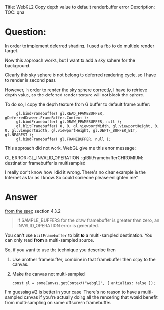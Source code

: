 Title: WebGL2 Copy depth value to default renderbuffer error
Description:
TOC: qna

# Question:

In order to implement deferred shading, I used a fbo to do multiple render target.

Now this approach works, but I want to add a sky sphere for the background. 

Clearly this sky sphere is not belong to deferred rendering cycle, so I have to render in second pass.

However, in order to render the sky sphere correctly, I have to retrieve depth value, so the deferred render texture will not block the sphere.

To do so, I copy the depth texture from G buffer to default frame buffer:

         gl.bindFramebuffer( gl.READ_FRAMEBUFFER, gDeferredDrawer.FrameBuffer.Context );
         gl.bindFramebuffer( gl.DRAW_FRAMEBUFFER, null ); 
         gl.blitFramebuffer( 0, 0, gl.viewportWidth, gl.viewportHeight, 0, 0, gl.viewportWidth, gl.viewportHeight, gl.DEPTH_BUFFER_BIT, gl.NEAREST );
         gl.bindFramebuffer( gl.FRAMEBUFFER, null );

This approach did not work. WebGL give me this error message:

GL ERROR :GL_INVALID_OPERATION : glBlitFramebufferCHROMIUM: destination framebuffer is multisampled

I really don't know how I did it wrong. There's no clear example in the Internet as far as I know. So could someone please enlighten me?

# Answer

[from the spec](https://www.khronos.org/registry/gles/specs/3.0/es_spec_3.0.0.pdf) section 4.3.2

> If SAMPLE_BUFFERS for the draw framebuffer is greater than zero, an
INVALID_OPERATION error is generated.

You can't use `blitFramebuffer` to blit **to** a multi-sampled destination. You can only read **from** a multi-sampled source.

So, if you want to use the technique you describe then

1.  Use another framebuffer, combine in that framebuffer then copy to the canvas.

2.  Make the canvas not multi-sampled

        const gl = someCanvas.getContext("webgl2", { antialias: false });

I'm guessing #2 is better in your case. There's no reason to have a multi-sampled canvas if you're actually doing all the rendering that would benefit from multi-sampling on some offscreen framebuffer.
